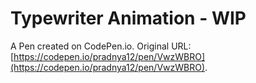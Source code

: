 # Typewriter Animation - WIP

A Pen created on CodePen.io. Original URL: [https://codepen.io/pradnya12/pen/VwzWBRO](https://codepen.io/pradnya12/pen/VwzWBRO).


